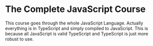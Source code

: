 # The Complete JavaScript Course

This course goes through the whole JavaScript Language.
Actually everything is in TypeScript and simply compiled to JavaScript. This is because all
JavaScript is valid TypeScript and TypeScript is just more robust to use.
